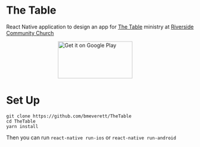 # The Table

React Native application to design an app for [The Table](http://wwww.thetableinbetween.org) ministry at [Riverside Community Church](http://riversideconnect.org)

<p>
  <a href="https://itunes.apple.com/us/app/the-table-rcc/id1205181500?mt=8" style="display:inline-block;overflow:hidden;background:url(https://linkmaker.itunes.apple.com/assets/shared/badges/en-us/appstore-lrg.svg) no-repeat;width:135px;height:40px;background-size:contain;"></a>
  <a href='https://play.google.com/store/apps/details?id=com.thetable&pcampaignid=MKT-Other-global-all-co-prtnr-py-PartBadge-Mar2515-1'><img style="width:200px;height:100px;" alt='Get it on Google Play' src='https://play.google.com/intl/en_us/badges/images/generic/en_badge_web_generic.png'/></a>
</p>

# Set Up

```
git clone https://github.com/bmeverett/TheTable
cd TheTable
yarn install
```

Then you can run `react-native run-ios` or `react-native run-android` 
